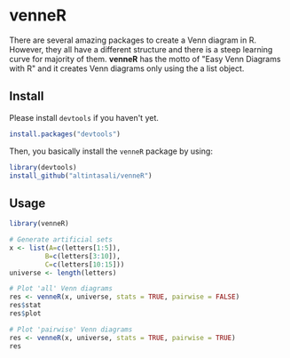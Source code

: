 # venneR
There are several amazing packages to create a Venn diagram in R. 
However, they all have a different structure and there is a steep learning curve for majority of them. 
**venneR** has the motto of "Easy Venn Diagrams with R" and it creates Venn diagrams only using the a list object.

## Install
Please install `devtools` if you haven't yet.
```r
install.packages("devtools")
```
Then, you basically install the `venneR` package by using:
```r
library(devtools)
install_github("altintasali/venneR")
```

## Usage
```r
library(venneR)

# Generate artificial sets
x <- list(A=c(letters[1:5]),
         B=c(letters[3:10]),
         C=c(letters[10:15]))
universe <- length(letters)

# Plot 'all' Venn diagrams
res <- venneR(x, universe, stats = TRUE, pairwise = FALSE)
res$stat
res$plot

# Plot 'pairwise' Venn diagrams
res <- venneR(x, universe, stats = TRUE, pairwise = TRUE)
res
```
